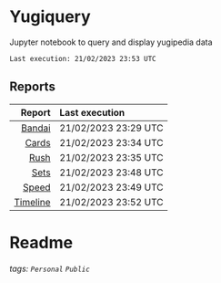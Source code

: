 # Yugiquery
Jupyter notebook to query and display yugipedia data

    Last execution: 21/02/2023 23:53 UTC

## Reports

|                    Report | Last execution       |
| -------------------------:|:-------------------- |
| [Bandai](Bandai.html) | 21/02/2023 23:29 UTC |
| [Cards](Cards.html) | 21/02/2023 23:34 UTC |
| [Rush](Rush.html) | 21/02/2023 23:35 UTC |
| [Sets](Sets.html) | 21/02/2023 23:48 UTC |
| [Speed](Speed.html) | 21/02/2023 23:49 UTC |
| [Timeline](Timeline.html) | 21/02/2023 23:52 UTC |

# Readme

###### tags: `Personal` `Public`
